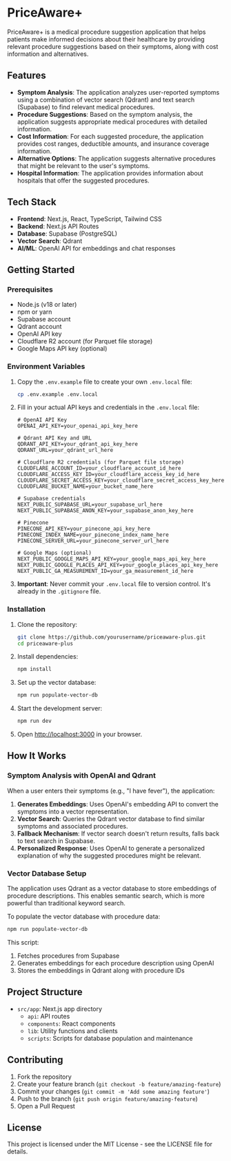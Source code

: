 # PriceAware+

PriceAware+ is a medical procedure suggestion application that helps patients make informed decisions about their healthcare by providing relevant procedure suggestions based on their symptoms, along with cost information and alternatives.

## Features

- **Symptom Analysis**: The application analyzes user-reported symptoms using a combination of vector search (Qdrant) and text search (Supabase) to find relevant medical procedures.
- **Procedure Suggestions**: Based on the symptom analysis, the application suggests appropriate medical procedures with detailed information.
- **Cost Information**: For each suggested procedure, the application provides cost ranges, deductible amounts, and insurance coverage information.
- **Alternative Options**: The application suggests alternative procedures that might be relevant to the user's symptoms.
- **Hospital Information**: The application provides information about hospitals that offer the suggested procedures.

## Tech Stack

- **Frontend**: Next.js, React, TypeScript, Tailwind CSS
- **Backend**: Next.js API Routes
- **Database**: Supabase (PostgreSQL)
- **Vector Search**: Qdrant
- **AI/ML**: OpenAI API for embeddings and chat responses

## Getting Started

### Prerequisites

- Node.js (v18 or later)
- npm or yarn
- Supabase account
- Qdrant account
- OpenAI API key
- Cloudflare R2 account (for Parquet file storage)
- Google Maps API key (optional)

### Environment Variables

1. Copy the `.env.example` file to create your own `.env.local` file:
   ```bash
   cp .env.example .env.local
   ```

2. Fill in your actual API keys and credentials in the `.env.local` file:
   ```
   # OpenAI API Key
   OPENAI_API_KEY=your_openai_api_key_here

   # Qdrant API Key and URL
   QDRANT_API_KEY=your_qdrant_api_key_here
   QDRANT_URL=your_qdrant_url_here

   # Cloudflare R2 credentials (for Parquet file storage)
   CLOUDFLARE_ACCOUNT_ID=your_cloudflare_account_id_here
   CLOUDFLARE_ACCESS_KEY_ID=your_cloudflare_access_key_id_here
   CLOUDFLARE_SECRET_ACCESS_KEY=your_cloudflare_secret_access_key_here
   CLOUDFLARE_BUCKET_NAME=your_bucket_name_here

   # Supabase credentials
   NEXT_PUBLIC_SUPABASE_URL=your_supabase_url_here
   NEXT_PUBLIC_SUPABASE_ANON_KEY=your_supabase_anon_key_here

   # Pinecone
   PINECONE_API_KEY=your_pinecone_api_key_here
   PINECONE_INDEX_NAME=your_pinecone_index_name_here
   PINECONE_SERVER_URL=your_pinecone_server_url_here

   # Google Maps (optional)
   NEXT_PUBLIC_GOOGLE_MAPS_API_KEY=your_google_maps_api_key_here
   NEXT_PUBLIC_GOOGLE_PLACES_API_KEY=your_google_places_api_key_here
   NEXT_PUBLIC_GA_MEASUREMENT_ID=your_ga_measurement_id_here
   ```

3. **Important**: Never commit your `.env.local` file to version control. It's already in the `.gitignore` file.

### Installation

1. Clone the repository:
   ```bash
   git clone https://github.com/yourusername/priceaware-plus.git
   cd priceaware-plus
   ```

2. Install dependencies:
   ```bash
   npm install
   ```

3. Set up the vector database:
   ```bash
   npm run populate-vector-db
   ```

4. Start the development server:
   ```bash
   npm run dev
   ```

5. Open [http://localhost:3000](http://localhost:3000) in your browser.

## How It Works

### Symptom Analysis with OpenAI and Qdrant

When a user enters their symptoms (e.g., "I have fever"), the application:

1. **Generates Embeddings**: Uses OpenAI's embedding API to convert the symptoms into a vector representation.
2. **Vector Search**: Queries the Qdrant vector database to find similar symptoms and associated procedures.
3. **Fallback Mechanism**: If vector search doesn't return results, falls back to text search in Supabase.
4. **Personalized Response**: Uses OpenAI to generate a personalized explanation of why the suggested procedures might be relevant.

### Vector Database Setup

The application uses Qdrant as a vector database to store embeddings of procedure descriptions. This enables semantic search, which is more powerful than traditional keyword search.

To populate the vector database with procedure data:

```bash
npm run populate-vector-db
```

This script:
1. Fetches procedures from Supabase
2. Generates embeddings for each procedure description using OpenAI
3. Stores the embeddings in Qdrant along with procedure IDs

## Project Structure

- `src/app`: Next.js app directory
  - `api`: API routes
  - `components`: React components
  - `lib`: Utility functions and clients
  - `scripts`: Scripts for database population and maintenance

## Contributing

1. Fork the repository
2. Create your feature branch (`git checkout -b feature/amazing-feature`)
3. Commit your changes (`git commit -m 'Add some amazing feature'`)
4. Push to the branch (`git push origin feature/amazing-feature`)
5. Open a Pull Request

## License

This project is licensed under the MIT License - see the LICENSE file for details.
